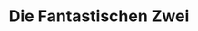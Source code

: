 ---
title: "Die Fantastischen Zwei"
url: /duesseldorf/die-fantastischen-zwei/
shop: Antiquitäten
---